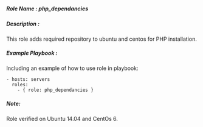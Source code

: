 ##### Role Name : php_dependancies

##### Description :
This role adds required repository to ubuntu and centos for PHP installation.

##### Example Playbook :
Including an example of how to use role in playbook:

    - hosts: servers
      roles:
        - { role: php_dependancies }

##### Note: 
Role verified on Ubuntu 14.04 and CentOs 6.
